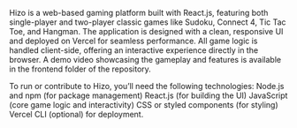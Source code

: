 Hizo is a web-based gaming platform built with React.js, featuring both single-player and two-player
classic games like Sudoku, Connect 4, Tic Tac Toe, and Hangman. The application is designed with a clean,
responsive UI and deployed on Vercel for seamless performance.
All game logic is handled client-side, offering an interactive experience directly in the browser.
A demo video showcasing the gameplay and features is available in the frontend folder of the repository.

To run or contribute to Hizo, you’ll need the following technologies:
Node.js and npm (for package management)
React.js (for building the UI)
JavaScript (core game logic and interactivity)
CSS or styled components (for styling)
Vercel CLI (optional) for deployment.
